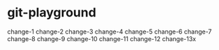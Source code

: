 # git-playground
change-1
change-2
change-3
change-4
change-5
change-6
change-7
change-8
change-9
change-10
change-11
change-12
change-13x
